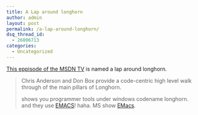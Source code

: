 ```yaml
---
title: A Lap around longhorn
author: admin
layout: post
permalink: /a-lap-around-longhorn/
dsq_thread_id:
  - 26006713
categories:
  - Uncategorized
---
```

[This eppisode of the MSDN TV][1] is named a lap around longhorn.  


> Chris Anderson and Don Box provide a code-centric high level walk through of the main pillars of Longhorn. </p>
shows you programmer tools under windows codename longhorn. and they use [EMACS][2]! haha. MS show [EMacs][2].

 [1]: http://msdn.microsoft.com/msdntv/episode.aspx?xml=episodes/en/20031028LHORNDB/manifest.xml
 [2]: http://www.gnu.org/software/emacs/emacs.html